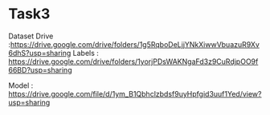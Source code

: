 # Task3
Dataset Drive :https://drive.google.com/drive/folders/1g5RqboDeLjjYNkXiwwVbuazuR9Xv6dhS?usp=sharing
Labels : https://drive.google.com/drive/folders/1yorjPDsWAKNgaFd3z9CuRdjpOO9f66BD?usp=sharing

Model : https://drive.google.com/file/d/1ym_B1Qbhclzbdsf9uyHpfgid3uuf1Yed/view?usp=sharing
        
